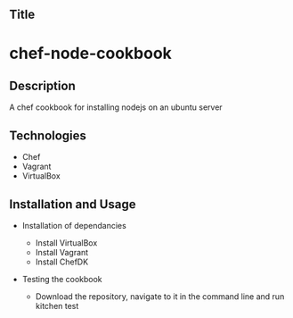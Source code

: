## Title

# chef-node-cookbook

## Description

A chef cookbook for installing nodejs on an ubuntu server

## Technologies

- Chef
- Vagrant
- VirtualBox

## Installation and Usage

- Installation of dependancies
  - Install VirtualBox
  - Install Vagrant
  - Install ChefDK

- Testing the cookbook
  - Download the repository, navigate to it in the command line and run kitchen test